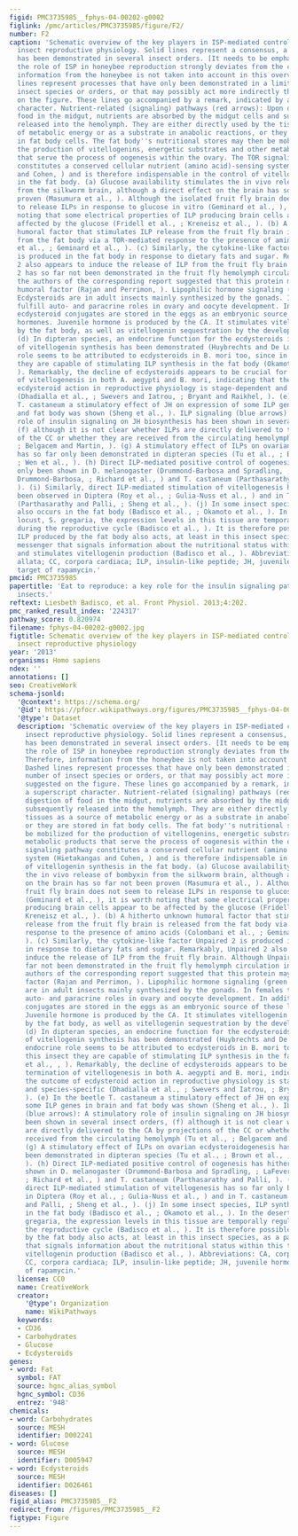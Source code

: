 ```yaml
---
figid: PMC3735985__fphys-04-00202-g0002
figlink: /pmc/articles/PMC3735985/figure/F2/
number: F2
caption: 'Schematic overview of the key players in ISP-mediated control of female
  insect reproductive physiology. Solid lines represent a consensus, a process that
  has been demonstrated in several insect orders. [It needs to be emphasized that
  the role of ISP in honeybee reproduction strongly deviates from the consensus. Therefore,
  information from the honeybee is not taken into account in this overview.] Dashed
  lines represent processes that have only been demonstrated in a limited number of
  insect species or orders, or that may possibly act more indirectly than suggested
  on the figure. These lines go accompanied by a remark, indicated by a superscript
  character. Nutrient-related (signaling) pathways (red arrows): Upon digestion of
  food in the midgut, nutrients are absorbed by the midgut cells and subsequently
  released into the hemolymph. They are either directly used by the tissues as a source
  of metabolic energy or as a substrate in anabolic reactions, or they are stored
  in fat body cells. The fat body''s nutritional stores may then be mobilized for
  the production of vitellogenins, energetic substrates and other metabolic products
  that serve the process of oogenesis within the ovary. The TOR signaling pathway
  constitutes a conserved cellular nutrient (amino acid)-sensing system (Hietakangas
  and Cohen, ) and is therefore indispensable in the control of vitellogenin synthesis
  in the fat body. (a) Glucose availability stimulates the in vivo release of bombyxin
  from the silkworm brain, although a direct effect on the brain has so far not been
  proven (Masumura et al., ). Although the isolated fruit fly brain does not seem
  to release ILPs in response to glucose in vitro (Geminard et al., ), it is worth
  noting that some electrical properties of ILP producing brain cells appear to be
  affected by the glucose (Fridell et al., ; Kreneisz et al., ). (b) A hitherto unknown
  humoral factor that stimulates ILP release from the fruit fly brain is released
  from the fat body via a TOR-mediated response to the presence of amino acids (Colombani
  et al., ; Geminard et al., ). (c) Similarly, the cytokine-like factor Unpaired 2
  is produced in the fat body in response to dietary fats and sugar. Remarkably, Unpaired
  2 also appears to induce the release of ILP from the fruit fly brain. Although Unpaired
  2 has so far not been demonstrated in the fruit fly hemolymph circulation in vivo,
  the authors of the corresponding report suggested that this protein may act as a
  humoral factor (Rajan and Perrimon, ). Lipophilic hormone signaling (green arrows):
  Ecdysteroids are in adult insects mainly synthesized by the gonads. In females they
  fulfill auto- and paracrine roles in ovary and oocyte development. In addition,
  ecdysteroid conjugates are stored in the eggs as an embryonic source of these lipophilic
  hormones. Juvenile hormone is produced by the CA. It stimulates vitellogenin production
  by the fat body, as well as vitellogenin sequestration by the developing oocytes.
  (d) In dipteran species, an endocrine function for the ecdysteroids in the regulation
  of vitellogenin synthesis has been demonstrated (Huybrechts and De Loof, ). An endocrine
  role seems to be attributed to ecdysteroids in B. mori too, since in this insect
  they are capable of stimulating ILP synthesis in the fat body (Okamoto et al., ,
  ). Remarkably, the decline of ecdysteroids appears to be crucial for termination
  of vitellogenesis in both A. aegypti and B. mori, indicating that the outcome of
  ecdysteroid action in reproductive physiology is stage-dependent and species-specific
  (Dhadialla et al., ; Swevers and Iatrou, ; Bryant and Raikhel, ). (e) In the beetle
  T. castaneum a stimulatory effect of JH on expression of some ILP genes in brain
  and fat body was shown (Sheng et al., ). ILP signaling (blue arrows): A stimulatory
  role of insulin signaling on JH biosynthesis has been shown in several insect orders,
  (f) although it is not clear whether ILPs are directly delivered to the CA by projections
  of the CC or whether they are received from the circulating hemolymph (Tu et al.,
  ; Belgacem and Martin, ). (g) A stimulatory effect of ILPs on ovarian ecdysteroidogenesis
  has so far only been demonstrated in dipteran species (Tu et al., ; Brown et al.,
  ; Wen et al., ). (h) Direct ILP-mediated positive control of oogenesis has hitherto
  only been shown in D. melanogaster (Drummond-Barbosa and Spradling, ; LaFever and
  Drummond-Barbosa, ; Richard et al., ) and T. castaneum (Parthasarathy and Palli,
  ). (i) Similarly, direct ILP-mediated stimulation of vitellogenesis has so far only
  been observed in Diptera (Roy et al., ; Gulia-Nuss et al., ) and in T. castaneum
  (Parthasarathy and Palli, ; Sheng et al., ). (j) In some insect species, ILP synthesis
  also occurs in the fat body (Badisco et al., ; Okamoto et al., ). In the desert
  locust, S. gregaria, the expression levels in this tissue are temporally regulated
  during the reproductive cycle (Badisco et al., ). It is therefore possible that
  ILP produced by the fat body also acts, at least in this insect species, as a paracrine
  messenger that signals information about the nutritional status within this tissue
  and stimulates vitellogenin production (Badisco et al., ). Abbreviations: CA, corpora
  allata; CC, corpora cardiaca; ILP, insulin-like peptide; JH, juvenile hormone; TOR,
  target of rapamycin.'
pmcid: PMC3735985
papertitle: 'Eat to reproduce: a key role for the insulin signaling pathway in adult
  insects.'
reftext: Liesbeth Badisco, et al. Front Physiol. 2013;4:202.
pmc_ranked_result_index: '224317'
pathway_score: 0.820974
filename: fphys-04-00202-g0002.jpg
figtitle: Schematic overview of the key players in ISP-mediated control of female
  insect reproductive physiology
year: '2013'
organisms: Homo sapiens
ndex: ''
annotations: []
seo: CreativeWork
schema-jsonld:
  '@context': https://schema.org/
  '@id': https://pfocr.wikipathways.org/figures/PMC3735985__fphys-04-00202-g0002.html
  '@type': Dataset
  description: 'Schematic overview of the key players in ISP-mediated control of female
    insect reproductive physiology. Solid lines represent a consensus, a process that
    has been demonstrated in several insect orders. [It needs to be emphasized that
    the role of ISP in honeybee reproduction strongly deviates from the consensus.
    Therefore, information from the honeybee is not taken into account in this overview.]
    Dashed lines represent processes that have only been demonstrated in a limited
    number of insect species or orders, or that may possibly act more indirectly than
    suggested on the figure. These lines go accompanied by a remark, indicated by
    a superscript character. Nutrient-related (signaling) pathways (red arrows): Upon
    digestion of food in the midgut, nutrients are absorbed by the midgut cells and
    subsequently released into the hemolymph. They are either directly used by the
    tissues as a source of metabolic energy or as a substrate in anabolic reactions,
    or they are stored in fat body cells. The fat body''s nutritional stores may then
    be mobilized for the production of vitellogenins, energetic substrates and other
    metabolic products that serve the process of oogenesis within the ovary. The TOR
    signaling pathway constitutes a conserved cellular nutrient (amino acid)-sensing
    system (Hietakangas and Cohen, ) and is therefore indispensable in the control
    of vitellogenin synthesis in the fat body. (a) Glucose availability stimulates
    the in vivo release of bombyxin from the silkworm brain, although a direct effect
    on the brain has so far not been proven (Masumura et al., ). Although the isolated
    fruit fly brain does not seem to release ILPs in response to glucose in vitro
    (Geminard et al., ), it is worth noting that some electrical properties of ILP
    producing brain cells appear to be affected by the glucose (Fridell et al., ;
    Kreneisz et al., ). (b) A hitherto unknown humoral factor that stimulates ILP
    release from the fruit fly brain is released from the fat body via a TOR-mediated
    response to the presence of amino acids (Colombani et al., ; Geminard et al.,
    ). (c) Similarly, the cytokine-like factor Unpaired 2 is produced in the fat body
    in response to dietary fats and sugar. Remarkably, Unpaired 2 also appears to
    induce the release of ILP from the fruit fly brain. Although Unpaired 2 has so
    far not been demonstrated in the fruit fly hemolymph circulation in vivo, the
    authors of the corresponding report suggested that this protein may act as a humoral
    factor (Rajan and Perrimon, ). Lipophilic hormone signaling (green arrows): Ecdysteroids
    are in adult insects mainly synthesized by the gonads. In females they fulfill
    auto- and paracrine roles in ovary and oocyte development. In addition, ecdysteroid
    conjugates are stored in the eggs as an embryonic source of these lipophilic hormones.
    Juvenile hormone is produced by the CA. It stimulates vitellogenin production
    by the fat body, as well as vitellogenin sequestration by the developing oocytes.
    (d) In dipteran species, an endocrine function for the ecdysteroids in the regulation
    of vitellogenin synthesis has been demonstrated (Huybrechts and De Loof, ). An
    endocrine role seems to be attributed to ecdysteroids in B. mori too, since in
    this insect they are capable of stimulating ILP synthesis in the fat body (Okamoto
    et al., , ). Remarkably, the decline of ecdysteroids appears to be crucial for
    termination of vitellogenesis in both A. aegypti and B. mori, indicating that
    the outcome of ecdysteroid action in reproductive physiology is stage-dependent
    and species-specific (Dhadialla et al., ; Swevers and Iatrou, ; Bryant and Raikhel,
    ). (e) In the beetle T. castaneum a stimulatory effect of JH on expression of
    some ILP genes in brain and fat body was shown (Sheng et al., ). ILP signaling
    (blue arrows): A stimulatory role of insulin signaling on JH biosynthesis has
    been shown in several insect orders, (f) although it is not clear whether ILPs
    are directly delivered to the CA by projections of the CC or whether they are
    received from the circulating hemolymph (Tu et al., ; Belgacem and Martin, ).
    (g) A stimulatory effect of ILPs on ovarian ecdysteroidogenesis has so far only
    been demonstrated in dipteran species (Tu et al., ; Brown et al., ; Wen et al.,
    ). (h) Direct ILP-mediated positive control of oogenesis has hitherto only been
    shown in D. melanogaster (Drummond-Barbosa and Spradling, ; LaFever and Drummond-Barbosa,
    ; Richard et al., ) and T. castaneum (Parthasarathy and Palli, ). (i) Similarly,
    direct ILP-mediated stimulation of vitellogenesis has so far only been observed
    in Diptera (Roy et al., ; Gulia-Nuss et al., ) and in T. castaneum (Parthasarathy
    and Palli, ; Sheng et al., ). (j) In some insect species, ILP synthesis also occurs
    in the fat body (Badisco et al., ; Okamoto et al., ). In the desert locust, S.
    gregaria, the expression levels in this tissue are temporally regulated during
    the reproductive cycle (Badisco et al., ). It is therefore possible that ILP produced
    by the fat body also acts, at least in this insect species, as a paracrine messenger
    that signals information about the nutritional status within this tissue and stimulates
    vitellogenin production (Badisco et al., ). Abbreviations: CA, corpora allata;
    CC, corpora cardiaca; ILP, insulin-like peptide; JH, juvenile hormone; TOR, target
    of rapamycin.'
  license: CC0
  name: CreativeWork
  creator:
    '@type': Organization
    name: WikiPathways
  keywords:
  - CD36
  - Carbohydrates
  - Glucose
  - Ecdysteroids
genes:
- word: Fat
  symbol: FAT
  source: hgnc_alias_symbol
  hgnc_symbol: CD36
  entrez: '948'
chemicals:
- word: Carbohydrates
  source: MESH
  identifier: D002241
- word: Glucose
  source: MESH
  identifier: D005947
- word: Ecdysteroids
  source: MESH
  identifier: D026461
diseases: []
figid_alias: PMC3735985__F2
redirect_from: /figures/PMC3735985__F2
figtype: Figure
---
```

